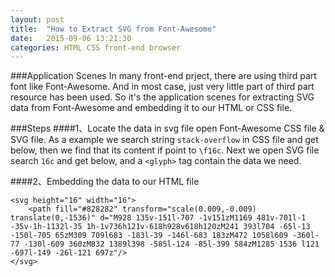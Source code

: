 ```yaml
---
layout: post
title:  "How to Extract SVG from Font-Awesome"
date:   2015-09-06 13:21:30
categories: HTML CSS front-end browser
---
```


###Application Scenes
In many front-end prject, there are using third part font like Font-Awesome. And in most case, just very little part of third part resource has been used. So it's the application scenes for extracting SVG data from Font-Awesome and embedding it to our HTML or CSS file.

###Steps
####1、Locate the data in svg file
open Font-Awesome CSS file & SVG file. As a example we search string `stack-overflow` in CSS file and get below, then we find that its content if point to `\f16c`. Next we open SVG file search `16c` and get below, and a `<glyph>` tag contain the data we need.

####2、Embedding the data to our HTML file

```
<svg height="16" width="16">
    <path fill="#828282" transform="scale(0.009,-0.009) translate(0,-1536)" d="M928 135v-151l-707 -1v151zM1169 481v-701l-1 -35v-1h-1132l-35 1h-1v736h121v-618h928v618h120zM241 393l704 -65l-13 -150l-705 65zM309 709l683 -183l-39 -146l-683 183zM472 1058l609 -360l-77 -130l-609 360zM832 1389l398 -585l-124 -85l-399 584zM1285 1536 l121 -697l-149 -26l-121 697z"/>
</svg>
```